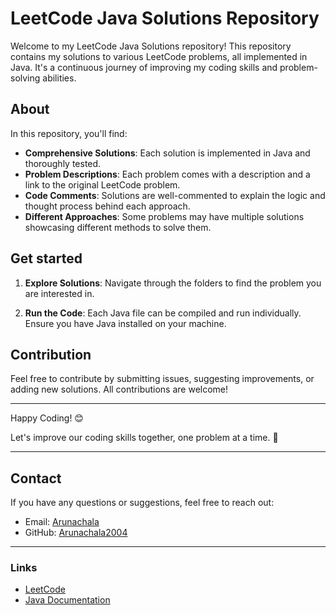 # LeetCode Java Solutions Repository

Welcome to my LeetCode Java Solutions repository! This repository contains my solutions to various LeetCode problems, all implemented in Java. It's a continuous journey of improving my coding skills and problem-solving abilities.

## About

In this repository, you'll find:

- **Comprehensive Solutions**: Each solution is implemented in Java and thoroughly tested.
- **Problem Descriptions**: Each problem comes with a description and a link to the original LeetCode problem.
- **Code Comments**: Solutions are well-commented to explain the logic and thought process behind each approach.
- **Different Approaches**: Some problems may have multiple solutions showcasing different methods to solve them.

## Get started


1. **Explore Solutions**:
   Navigate through the folders to find the problem you are interested in.

2. **Run the Code**:
   Each Java file can be compiled and run individually. Ensure you have Java installed on your machine.

## Contribution

Feel free to contribute by submitting issues, suggesting improvements, or adding new solutions. All contributions are welcome!

---

Happy Coding! 😊

Let's improve our coding skills together, one problem at a time. 🚀

---

## Contact

If you have any questions or suggestions, feel free to reach out:

- Email: [Arunachala](mailto:arunachala01072004@gmail.com)
- GitHub: [Arunachala2004](https://github.com/Arunachala2004)

---

### Links

- [LeetCode](https://leetcode.com/)
- [Java Documentation](https://docs.oracle.com/javase/8/docs/)

